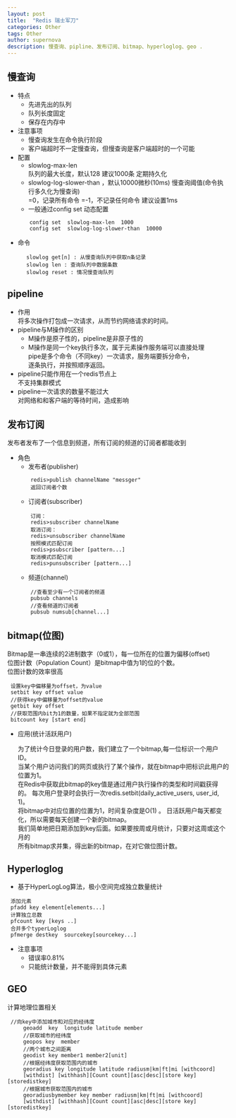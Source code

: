```yaml
---
layout: post
title:  "Redis 瑞士军刀"
categories: Other
tags: Other
author: supernova
description: 慢查询、pipline、发布订阅、bitmap、hyperloglog、geo .
---
```

## 慢查询
*  特点
    * 先进先出的队列
    * 队列长度固定
    * 保存在内存中
* 注意事项
    * 慢查询发生在命令执行阶段
    * 客户端超时不一定慢查询，但慢查询是客户端超时的一个可能
* 配置
    * slowlog-max-len  
        队列的最大长度，默认128
        建议1000条
        定期持久化
    * slowlog-log-slower-than ，默认10000微秒(10ms)
        慢查询阈值(命令执行多久化为慢查询)  
        =0，记录所有命令
        =-1，不记录任何命令
        建议设置1ms
    * 一般通过config set 动态配置
 ```
        config set  slowlog-max-len  1000
        config set  slowlog-log-slower-than  10000
 ```
 * 命令
  ```
        slowlog get[n] : 从慢查询队列中获取n条记录
        slowlog len : 查询队列中数据条数
        slowlog reset : 情况慢查询队列

   ```
  
## pipeline
* 作用  
    将多次操作打包成一次请求，从而节约网络请求的时间。
* pipeline与M操作的区别  
    * M操作是原子性的，pipeline是非原子性的
    * M操作是同一个key执行多次，属于元素操作服务端可以直接处理  
        pipe是多个命令（不同key）一次请求，服务端要拆分命令，  
        逐条执行，并按照顺序返回。
* pipeline只能作用在一个redis节点上  
    不支持集群模式
* pipeline一次请求的数量不能过大  
   对网络和和客户端的等待时间，造成影响
## 发布订阅   
   发布者发布了一个信息到频道，所有订阅的频道的订阅者都能收到
* 角色
    * 发布者(publisher)
    ```
        redis>publish channelName "messger"
        返回订阅者个数
     ```
    * 订阅者(subscriber)
    ```
        订阅：
        redis>subscriber channelName
        取消订阅：
        redis>unsubscriber channelName
        按照模式匹配订阅
        redis>psubscriber [pattern...]
        取消模式匹配订阅
        redis>punsubscriber [pattern...]
    ```
    * 频道(channel)
    ```
        //查看至少有一个订阅者的频道
        pubsub channels
        //查看频道的订阅者
        pubsub numsub[channel...]
    ```
## bitmap(位图)  
   Bitmap是一串连续的2进制数字（0或1），每一位所在的位置为偏移(offset)  
   位图计数（Population Count）是bitmap中值为1的位的个数。  
   位图计数的效率很高  
   ```$xslt
    设置key中偏移量为offset，为value  
    setbit key offset value 
    //获得key中偏移量为offset的value
    getbit key offset
    //获取范围内bit为1的数量，如果不指定就为全部范围
    bitcount key [start end]
```
 * 应用(统计活跃用户)  
    
    为了统计今日登录的用户数，我们建立了一个bitmap,每一位标识一个用户ID。  
    当某个用户访问我们的网页或执行了某个操作，就在bitmap中把标识此用户的位置为1。  
    在Redis中获取此bitmap的key值是通过用户执行操作的类型和时间戳获得的。
    每次用户登录时会执行一次redis.setbit(daily_active_users, user_id, 1)。  
    将bitmap中对应位置的位置为1，时间复杂度是O(1)  。
    日活跃用户每天都变化，所以需要每天创建一个新的bitmap。  
    我们简单地把日期添加到key后面。如果要按周或月统计，只要对这周或这个月的  
    所有bitmap求并集，得出新的bitmap，在对它做位图计数。
## Hyperloglog    
   * 基于HyperLogLog算法，极小空间完成独立数量统计    
   ```        
    添加元素
    pfadd key element[elements...]
    计算独立总数
    pfcount key [keys ..]
    合并多个typerLoglog
    pfmerge destkey  sourcekey[sourcekey...]
   ```
   * 注意事项  
        * 错误率0.81%
        * 只能统计数量，并不能得到具体元素
## GEO  
计算地理位置相关
   ```
    //向key中添加城市和对应的经纬度
        geoadd  key  longitude latitude member
        //获取城市的经纬度
        geopos key  member
        //两个城市之间距离
        geodist key member1 member2[unit]
        //根据经纬度获取范围内的城市
        georadius key longitude latitude radiusm|km|ft|mi [withcoord]  
        [withdist] [withhash][Count count][asc|desc][store key][storedistkey]
        //根据城市获取范围内的城市
        georadiusbymember key member radiusm|km|ft|mi [withcoord]  
        [withdist] [withhash][Count count][asc|desc][store key][storedistkey]
   ```
   